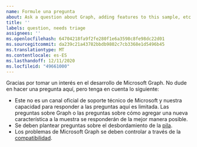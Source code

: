 ```yaml
---
name: Formule una pregunta
about: Ask a question about Graph, adding features to this sample, etc.
title: ''
labels: question, needs triage
assignees: ''
ms.openlocfilehash: 64704218fa9f2fe280f1e6a3598c8fe98dc22d01
ms.sourcegitcommit: da239c21a43782bbdb9802c7cb3368e1d5496b45
ms.translationtype: MT
ms.contentlocale: es-ES
ms.lasthandoff: 12/11/2020
ms.locfileid: "49661000"
---
```

Gracias por tomar un interés en el desarrollo de Microsoft Graph. No dude en hacer una pregunta aquí, pero tenga en cuenta lo siguiente:

- Este no es un canal oficial de soporte técnico de Microsoft y nuestra capacidad para responder a las preguntas aquí es limitada. Las preguntas sobre Graph o las preguntas sobre cómo agregar una nueva característica a la muestra se responderán de la mejor manera posible.
- Se deben plantear preguntas sobre el desbordamiento de la [pila](https://stackoverflow.com/questions/tagged/microsoft-graph).
- Los problemas de Microsoft Graph se deben controlar a través de la [compatibilidad](https://developer.microsoft.com/graph/support).
